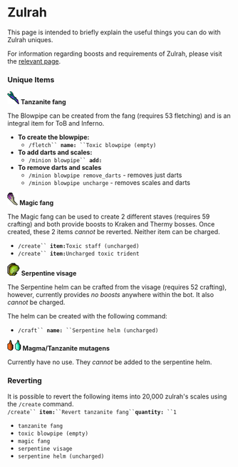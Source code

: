 # Zulrah

This page is intended to briefly explain the useful things you can do with Zulrah uniques.

For information regarding boosts and requirements of Zulrah, please visit the [relevant page](https://wiki.oldschool.gg/bosses/boosts-and-requirements#other-bosses).

### Unique Items

![](<../.gitbook/assets/Tanzanite fang.png>) **Tanzanite fang**

The Blowpipe can be created from the fang (requires 53 fletching) and is an integral item for ToB and Inferno.

* **To create the blowpipe:**
  * `/fletch`` `**`name:`**` ``Toxic blowpipe (empty)`
* **To add darts and scales:**
  * `/minion blowpipe`` `**`add:`**
* **To remove darts and scales**
  * `/minion blowpipe remove_darts` - removes just darts
  * `/minion blowpipe uncharge` - removes scales and darts

![](<../.gitbook/assets/Magic fang.png>) **Magic fang**

The Magic fang can be used to create 2 different staves (requires 59 crafting) and both provide boosts to Kraken and Thermy bosses. Once created, these 2 items _cannot_ be reverted. Neither item can be charged.

* `/create`` `**`item:`**`Toxic staff (uncharged)`
* `/create`` `**`item:`**`Uncharged toxic trident`

![](<../.gitbook/assets/Serpentine visage.png>) **Serpentine visage**

The Serpentine helm can be crafted from the visage (requires 52 crafting), however, currently provides _no boosts_ anywhere within the bot. It also _cannot_ be charged.

The helm can be created with the following command:

* `/craft`` `**`name:`**` ``Serpentine helm (uncharged)`

![](<../.gitbook/assets/Magma mutagen.png>) ![](<../.gitbook/assets/Tanzanite mutagen.png>) **Magma/Tanzanite mutagens**

Currently have no use. They _cannot_ be added to the serpentine helm.

### Reverting

It is possible to revert the following items into 20,000 zulrah's scales using the `/create` command.\
`/create`` `**`item:`**` ``Revert tanzanite fang`` `**`quantity:`**` ``1`

* `tanzanite fang`
* `toxic blowpipe (empty)`
* `magic fang`
* `serpentine visage`
* `serpentine helm (uncharged)`
